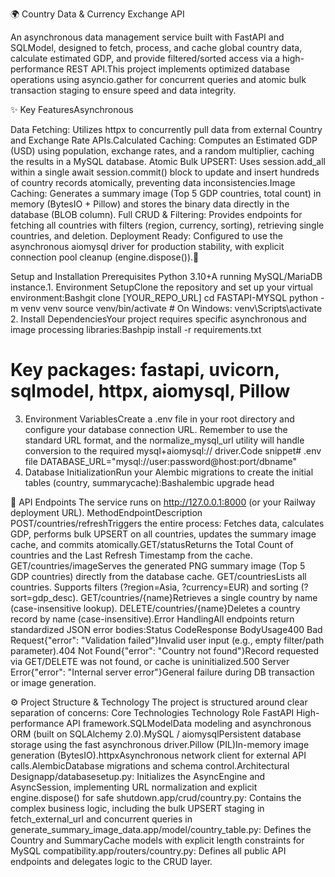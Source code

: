 🌍 Country Data & Currency Exchange API

An asynchronous data management service built with FastAPI and SQLModel, designed to fetch, process, and cache global country data, calculate estimated GDP, and provide filtered/sorted access via a high-performance REST API.This project implements optimized database operations using asyncio.gather for concurrent queries and atomic bulk transaction staging to ensure speed and data integrity.

✨ Key FeaturesAsynchronous 

Data Fetching: Utilizes httpx to concurrently pull data from external Country and Exchange Rate APIs.Calculated Caching: Computes an Estimated GDP (USD) using population, exchange rates, and a random multiplier, caching the results in a MySQL database.
Atomic Bulk UPSERT: Uses session.add_all within a single await session.commit() block to update and insert hundreds of country records atomically, preventing data inconsistencies.Image Caching: Generates a summary image (Top 5 GDP countries, total count) in memory (BytesIO + Pillow) and stores the binary data directly in the database (BLOB column).
Full CRUD & Filtering: Provides endpoints for fetching all countries with filters (region, currency, sorting), retrieving single countries, and deletion.
Deployment Ready: Configured to use the asynchronous aiomysql driver for production stability, with explicit connection pool cleanup (engine.dispose()).🚀 

Setup and Installation
Prerequisites
Python 3.10+A running MySQL/MariaDB instance.1. 
Environment SetupClone the repository and set up your virtual environment:Bashgit clone [YOUR_REPO_URL]
cd FASTAPI-MYSQL
python -m venv venv
source venv/bin/activate  # On Windows: venv\Scripts\activate
2. Install DependenciesYour project requires specific asynchronous and image processing libraries:Bashpip install -r requirements.txt
# Key packages: fastapi, uvicorn, sqlmodel, httpx, aiomysql, Pillow
3. Environment VariablesCreate a .env file in your root directory and configure your database connection URL. Remember to use the standard URL format, and the normalize_mysql_url utility will handle conversion to the required mysql+aiomysql:// driver.Code snippet# .env file
DATABASE_URL="mysql://user:password@host:port/dbname"
4. Database InitializationRun your Alembic migrations to create the initial tables (country, summarycache):Bashalembic upgrade head

🔌 API Endpoints
The service runs on http://127.0.0.1:8000 (or your Railway deployment URL).
MethodEndpointDescription
POST/countries/refreshTriggers the entire process: Fetches data, calculates GDP, performs bulk UPSERT on all countries, updates the summary image cache, and commits atomically.GET/statusReturns the Total Count of countries and the Last Refresh Timestamp from the cache.
GET/countries/imageServes the generated PNG summary image (Top 5 GDP countries) directly from the database cache.
GET/countriesLists all countries. Supports filters (?region=Asia, ?currency=EUR) and sorting (?sort=gdp_desc).
GET/countries/{name}Retrieves a single country by name (case-insensitive lookup).
DELETE/countries/{name}Deletes a country record by name (case-insensitive).Error HandlingAll endpoints return standardized JSON error bodies:Status CodeResponse BodyUsage400 Bad Request{"error": "Validation failed"}Invalid user input (e.g., empty filter/path parameter).404 Not Found{"error": "Country not found"}Record requested via GET/DELETE was not found, or cache is uninitialized.500 Server Error{"error": "Internal server error"}General failure during DB transaction or image generation.

⚙️ Project Structure & Technology
The project is structured around clear separation of concerns:
Core Technologies Technology Role FastAPI High-performance API framework.SQLModelData modeling and asynchronous ORM (built on SQLAlchemy 2.0).MySQL / aiomysqlPersistent database storage using the fast asynchronous driver.Pillow (PIL)In-memory image generation (BytesIO).httpxAsynchronous network client for external API calls.AlembicDatabase migrations and schema control.Architectural Designapp/databasesetup.py: Initializes the AsyncEngine and AsyncSession, implementing URL normalization and explicit engine.dispose() for safe shutdown.app/crud/country.py: Contains the complex business logic, including the bulk UPSERT staging in fetch_external_url and concurrent queries in generate_summary_image_data.app/model/country_table.py: Defines the Country and SummaryCache models with explicit length constraints for MySQL compatibility.app/routers/country.py: Defines all public API endpoints and delegates logic to the CRUD layer.